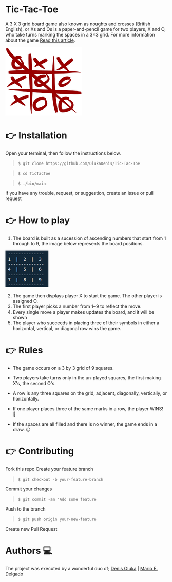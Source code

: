 # Tic-Tac-Toe

A 3 X 3 grid board game also known as noughts and crosses (British English), or Xs and Os is a paper-and-pencil game for two players, X and O, who take turns marking the spaces in a 3×3 grid.
For more information about the game [Read this article](https://brilliant.org/wiki/tic-tac-toe/).

![](images/tictactoe1.png)

# :point_right: Installation

Open your terminal, then follow the instructions below.

> `$ git clone https://github.com/OlukaDenis/Tic-Tac-Toe`

> `$ cd TicTacToe`

> `$ ./bin/main`

If you have any trouble, request, or suggestion, create an issue or pull request

# :point_right: How to play

1. The board is built as a sucession of ascending numbers that start from 1 through to 9, the image below represents the board positions.

![](images/tictactoe2.png)

2. The game then displays player X to start the game. The other player is assigned O.
3. The first player picks a number from 1~9 to reflect the move.
4. Every single move a player makes updates the board, and it will be shown
5. The player who succeeds in placing three of their symbols in either a horizontal, vertical, or diagonal row wins the game.

# :point_right: Rules

- The game occurs on a 3 by 3 grid of 9 squares.

- Two players take turns only in the un-played squares, the first making X's, the second O's.

- A row is any three squares on the grid, adjacent, diagonally, vertically, or horizontally.

- If one player places three of the same marks in a row, the player WINS! :clap:

- If the spaces are all filled and there is no winner, the game ends in a draw. :confused:

# :point_right: Contributing

Fork this repo
Create your feature branch

> `$ git checkout -b your-feature-branch`

Commit your changes

> `$ git commit -am 'Add some feature`

Push to the branch

> `$ git push origin your-new-feature`

Create new Pull Request

# Authors :computer:

The project was executed by a wonderful duo of;
[Denis Oluka](https://github.com/OlukaDenis) | [Mario E. Delgado](https://github.com/MarioDena)
